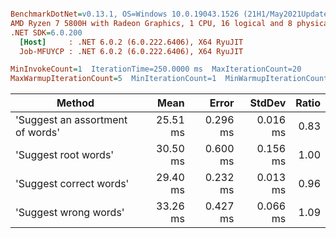 ``` ini

BenchmarkDotNet=v0.13.1, OS=Windows 10.0.19043.1526 (21H1/May2021Update)
AMD Ryzen 7 5800H with Radeon Graphics, 1 CPU, 16 logical and 8 physical cores
.NET SDK=6.0.200
  [Host]     : .NET 6.0.2 (6.0.222.6406), X64 RyuJIT
  Job-MFUYCP : .NET 6.0.2 (6.0.222.6406), X64 RyuJIT

MinInvokeCount=1  IterationTime=250.0000 ms  MaxIterationCount=20  
MaxWarmupIterationCount=5  MinIterationCount=1  MinWarmupIterationCount=1  

```
|                           Method |     Mean |    Error |   StdDev | Ratio |
|--------------------------------- |---------:|---------:|---------:|------:|
| &#39;Suggest an assortment of words&#39; | 25.51 ms | 0.296 ms | 0.016 ms |  0.83 |
|             &#39;Suggest root words&#39; | 30.50 ms | 0.600 ms | 0.156 ms |  1.00 |
|          &#39;Suggest correct words&#39; | 29.40 ms | 0.232 ms | 0.013 ms |  0.96 |
|            &#39;Suggest wrong words&#39; | 33.26 ms | 0.427 ms | 0.066 ms |  1.09 |
